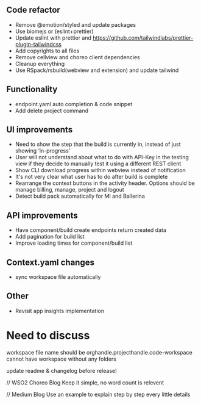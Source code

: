 ## Code refactor
- Remove @emotion/styled and update packages
- Use biomejs or (eslint+prettier)
- Update eslint with prettier and https://github.com/tailwindlabs/prettier-plugin-tailwindcss
- Add copyrights to all files
- Remove cellview and choreo client dependencies
- Cleanup everything
- Use RSpack/rsbuild(webview and extension) and update tailwind

## Functionality
- endpoint.yaml auto completion & code snippet
- Add delete project command

## UI improvements
- Need to show the step that the build is currently in, instead of just showing ‘in-progress’
- User will not understand about what to do with API-Key in the testing view if they decide to manually test it using a different REST client
- Show CLI download progress within webview instead of notification
- It's not very clear what user has to do after build is complete
- Rearrange the context buttons in the activity header. Options should be manage billing, manage, project and logout
- Detect build pack automatically for MI and Ballerina

## API improvements
- Have component/build create endpoints return created data
- Add pagination for build list
- Improve loading times for component/build list

## Context.yaml changes
- sync workspace file automatically

## Other
- Revisit app insights implementation

# Need to discuss
workspace file name should be orghandle.projecthandle.code-workspace
cannot have workspace without any folders

update readme & changelog before release!

//
WSO2 Choreo Blog
Keep it simple, no word count is relevent


// Medium Blog
Use an example to explain step by step every little details



